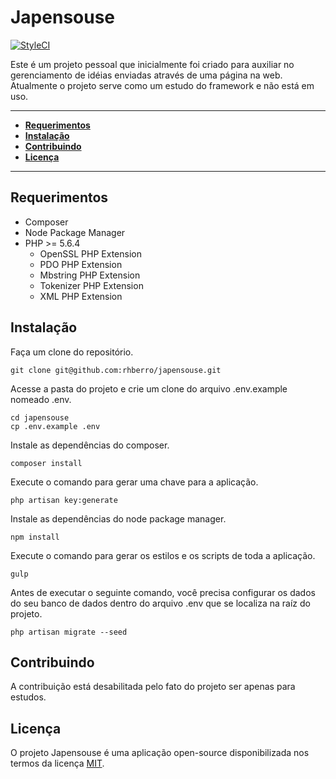 # Japensouse

[ ![StyleCI](https://styleci.io/repos/70777400/shield?branch=master)](https://styleci.io/repos/70777400)

Este é um projeto pessoal que inicialmente foi criado para auxiliar no gerenciamento de idéias enviadas através de uma página na web. Atualmente o projeto serve como um estudo do framework e não está em uso.

---

- [**Requerimentos**](#requerimentos)
- [**Instalação**](#instalação)
- [**Contribuindo**](#contribuindo)
- [**Licença**](#licença)

---

## Requerimentos

- Composer
- Node Package Manager
- PHP >= 5.6.4
    - OpenSSL PHP Extension
    - PDO PHP Extension
    - Mbstring PHP Extension
    - Tokenizer PHP Extension
    - XML PHP Extension

## Instalação

Faça um clone do repositório.

```
git clone git@github.com:rhberro/japensouse.git
```

Acesse a pasta do projeto e crie um clone do arquivo .env.example nomeado .env.

```
cd japensouse
cp .env.example .env
```

Instale as dependências do composer.

```
composer install
```

Execute o comando para gerar uma chave para a aplicação.

```
php artisan key:generate
```

Instale as dependências do node package manager.

```
npm install
```

Execute o comando para gerar os estilos e os scripts de toda a aplicação.

```
gulp
```

Antes de executar o seguinte comando, você precisa configurar os dados do seu banco de dados dentro do arquivo .env que se localiza na raíz do projeto.

```
php artisan migrate --seed
```

## Contribuindo

A contribuição está desabilitada pelo fato do projeto ser apenas para estudos.

## Licença

O projeto Japensouse é uma aplicação open-source disponibilizada nos termos da  licença [MIT](http://opensource.org/licenses/MIT).
